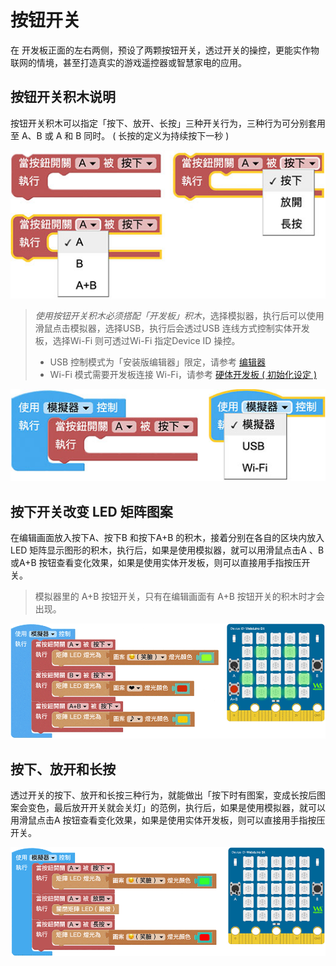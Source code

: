 # 按钮开关

在 开发板正面的左右两侧，预设了两颗按钮开关，透过开关的操控，更能实作物联网的情境，甚至打造真实的游戏遥控器或智慧家电的应用。

## 按钮开关积木说明

按钮开关积木可以指定「按下、放开、长按」三种开关行为，三种行为可分别套用至 A、B 或 A 和 B 同时。 ( 长按的定义为持续按下一秒 )

![按钮开关](../images/zh-tw/docs/webbit/board/ab-button-01.jpg)

> *使用按钮开关积木必须搭配「开发板」积木*，选择模拟器，执行后可以使用滑鼠点击模拟器，选择USB，执行后会透过USB 连线方式控制实体开发板，选择Wi-Fi 则可透过Wi-Fi 指定Device ID 操控。
> - USB 控制模式为「安装版编辑器」限定，请参考 [编辑器](../index.html#software)
> - Wi-Fi 模式需要开发板连接 Wi-Fi，请参考 [硬体开发板 ( 初始化设定 )](../info/setup.html)

![按钮开关](../images/zh-tw/docs/webbit/board/ab-button-04.jpg)

## 按下开关改变 LED 矩阵图案

在编辑画面放入按下A、按下B 和按下A+B 的积木，接着分别在各自的区块内放入LED 矩阵显示图形的积木，执行后，如果是使用模拟器，就可以用滑鼠点击A 、B 或A+B 按钮查看变化效果，如果是使用实体开发板，则可以直接用手指按压开关。

> 模拟器里的 A+B 按钮开关，只有在编辑画面有 A+B 按钮开关的积木时才会出现。

![按钮开关](../images/zh-tw/docs/webbit/board/ab-button-02.gif)

## 按下、放开和长按

透过开关的按下、放开和长按三种行为，就能做出「按下时有图案，变成长按后图案会变色，最后放开开关就会关灯」的范例，执行后，如果是使用模拟器，就可以用滑鼠点击A 按钮查看变化效果，如果是使用实体开发板，则可以直接用手指按压开关。

![按钮开关](../images/zh-tw/docs/webbit/board/ab-button-03.gif)
